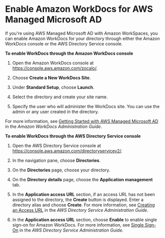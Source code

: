 # Enable Amazon WorkDocs for AWS Managed Microsoft AD<a name="enable-workdocs-active-directory"></a>

If you're using AWS Managed Microsoft AD with Amazon WorkSpaces, you can enable Amazon WorkDocs for your directory through either the Amazon WorkDocs console or the AWS Directory Service console\. 

**To enable WorkDocs through the Amazon WorkDocs console**

1. Open the Amazon WorkDocs console at [https://console\.aws\.amazon\.com/zocalo/](https://console.aws.amazon.com/zocalo/)\.

1. Choose **Create a New WorkDocs Site**\.

1. Under **Standard Setup**, choose **Launch**\.

1. Select the directory and create your site name\.

1. Specify the user who will administer the WorkDocs site\. You can use the admin or any user created in the directory\.

For more information, see [ Getting Started with AWS Managed Microsoft AD](https://docs.aws.amazon.com/workdocs/latest/adminguide/connect_directory_microsoft.html) in the *Amazon WorkDocs Administration Guide*\.

**To enable WorkDocs through the AWS Directory Service console**

1. Open the AWS Directory Service console at [https://console\.aws\.amazon\.com/directoryservicev2/](https://console.aws.amazon.com/directoryservicev2/)\.

1. In the navigation pane, choose **Directories**\.

1. On the **Directories** page, choose your directory\.

1. On the **Directory details** page, choose the **Application management** tab\.

1. In the **Application access URL** section, if an access URL has not been assigned to the directory, the **Create** button is displayed\. Enter a directory alias and choose **Create**\. For more information, see [ Creating an Access URL](https://docs.aws.amazon.com/directoryservice/latest/admin-guide/ms_ad_create_access_url.html) in the *AWS Directory Service Administration Guide*\.

1. In the **Application access URL** section, choose **Enable** to enable single sign\-on for Amazon WorkDocs\. For more information, see [ Single Sign\-On](https://docs.aws.amazon.com/directoryservice/latest/admin-guide/ms_ad_single_sign_on.html) in the *AWS Directory Service Administration Guide*\.
